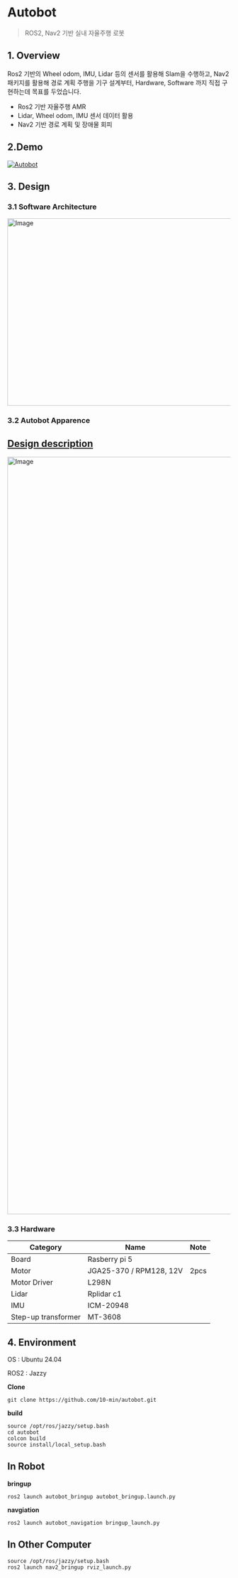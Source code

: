 # Autobot
> ROS2, Nav2 기반 실내 자율주행 로봇

## 1. Overview

Ros2 기반의 Wheel odom, IMU, Lidar 등의 센서를 활용해 Slam을 수행하고, Nav2 패키지를 활용해 경로 계획 주행을 기구 설계부터, Hardware, Software 까지 직접 구현하는데 목표를 두었습니다.

- Ros2 기반 자율주행 AMR
- Lidar, Wheel odom, IMU 센서 데이터 활용
- Nav2 기반 경로 계획 및 장애물 회피

## 2.Demo

[![Autobot](http://img.youtube.com/vi/d7foac82g7I/0.jpg)](https://youtu.be/d7foac82g7I)

## 3. Design

### 3.1 Software Architecture

<img width="561" height="422" alt="Image" src="https://github.com/user-attachments/assets/c9386aa1-dc80-4f6d-be5e-32c4da5d5728" />

### 3.2 Autobot Apparence

[Design description](https://10-min-e.tistory.com/80)
---
<img width="1280" height="1706" alt="Image" src="https://github.com/user-attachments/assets/f3135d2d-c3e1-4713-9bcb-8e04e03187a2" />



### 3.3 Hardware

| Category | Name | Note |
|   ---    | ---  |  --- |
| Board | Rasberry pi 5 |   |
| Motor | JGA25-370 / RPM128, 12V | 2pcs |
| Motor Driver | L298N |   |
| Lidar | Rplidar c1 |   |
| IMU | ICM-20948 |   |
| Step-up transformer | MT-3608 |   |


## 4. Environment

OS : Ubuntu 24.04

ROS2 : Jazzy

**Clone**

```
git clone https://github.com/10-min/autobot.git
```

**build**

```
source /opt/ros/jazzy/setup.bash
cd autobot
colcon build
source install/local_setup.bash
```

In Robot
---

**bringup**

```
ros2 launch autobot_bringup autobot_bringup.launch.py
```

**navgiation**

```
ros2 launch autobot_navigation bringup_launch.py
```

In Other Computer
---

```
source /opt/ros/jazzy/setup.bash
ros2 launch nav2_bringup rviz_launch.py
```


